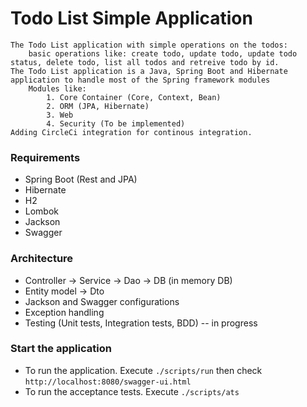
# Todo List Simple Application

	The Todo List application with simple operations on the todos:
		basic operations like: create todo, update todo, update todo status, delete todo, list all todos and retreive todo by id.
	The Todo List application is a Java, Spring Boot and Hibernate application to handle most of the Spring framework modules
		Modules like:
			1. Core Container (Core, Context, Bean)
			2. ORM (JPA, Hibernate)
			3. Web
			4. Security (To be implemented)
	Adding CircleCi integration for continous integration.



### Requirements

* Spring Boot (Rest and JPA)
* Hibernate
* H2
* Lombok
* Jackson
* Swagger


### Architecture

* Controller -> Service -> Dao -> DB (in memory DB)
* Entity model -> Dto
* Jackson and Swagger configurations
* Exception handling
* Testing (Unit tests, Integration tests, BDD) -- in progress


### Start the application

* To run the application. Execute `./scripts/run` then check `http://localhost:8080/swagger-ui.html`
* To run the acceptance tests. Execute `./scripts/ats`

